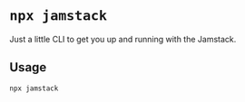 # `npx jamstack`

Just a little CLI to get you up and running with the Jamstack.

## Usage

```bash
npx jamstack
```